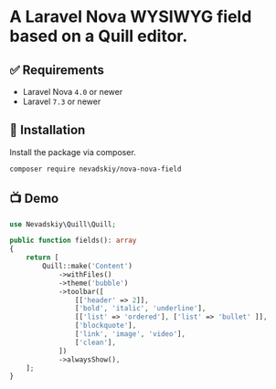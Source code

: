# A Laravel Nova WYSIWYG field based on a Quill editor.

## ✅ Requirements

- Laravel Nova `4.0` or newer
- Laravel `7.3` or newer

## 🔌 Installation

Install the package via composer.

```bash
composer require nevadskiy/nova-nova-field
````

## 📺 Demo

```php
use Nevadskiy\Quill\Quill;

public function fields(): array
{
    return [
        Quill::make('Content')
            ->withFiles()
            ->theme('bubble')
            ->toolbar([
                [['header' => 2]],
                ['bold', 'italic', 'underline'],
                [['list' => 'ordered'], ['list' => 'bullet' ]],
                ['blockquote'],
                ['link', 'image', 'video'],
                ['clean'],
            ])
            ->alwaysShow(),
    ];
}
```
